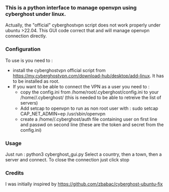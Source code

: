 ### This is a python interface to manage openvpn using cyberghost under linux. ###

Actually, the "official" cyberghostvpn script does not work properly under ubuntu >22.04. 
This GUI code correct that and will manage openvpn connection directly.

### Configuration ###
To use is you need to :
- install the cyberghostvpn official script from https://my.cyberghostvpn.com/download-hub/desktop/add-linux. It has to be installed as root.
- If you want to be able to connect the VPN as a user you need to :
  - copy the config.ini from /home/root/.cyberghost/config.ini to your /home/<user>/.cyberghost/ (this is needed to be able to retreive the list of servers)
  - Add setcap to openvpn to run as non root user with : 
      sudo setcap CAP_NET_ADMIN=ep /usr/sbin/openvpn
  - create a /home/<user>/.cyberghost/auth file containing user on first line and passwd on second line (these are the token and secret from the config.ini)

### Usage ###
Just run : python3 cyberghost_gui.py
Select a country, then a town, then a server and connect.
To close the connection just click stop

### Credits ###
I was initially inspired by https://github.com/zbabac/cyberghost-ubuntu-fix 
